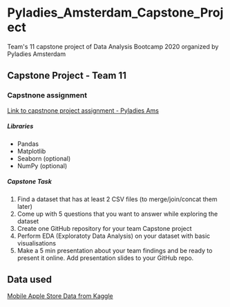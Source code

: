 # Pyladies_Amsterdam_Capstone_Project
Team's 11 capstone project of Data Analysis Bootcamp 2020 organized by Pyladies Amsterdam

## Capstone Project - Team 11

### Capstnone assignment

[Link to capstnone project assignment - Pyladies Ams](https://github.com/pyladiesams/Bootcamp-Data-Analysis-beginner-apr-may2020/tree/master/Capstone)

##### Libraries

- Pandas
- Matplotlib
- Seaborn (optional)
- NumPy (optional)

##### Capstone Task


1. Find a dataset that has at least 2 CSV files (to merge/join/concat them later)
2. Come up with 5 questions that you want to answer while exploring the dataset
3. Create one GitHub repository for your team Capstone project
4. Perform EDA (Exploratoty Data Analysis) on your dataset with basic visualisations
5. Make a 5 min presentation about your team findings and be ready to present it online. Add presentation slides to your GitHub repo.

## Data used
[Mobile Apple Store Data from Kaggle](https://www.kaggle.com/ramamet4/app-store-apple-data-set-10k-apps)
